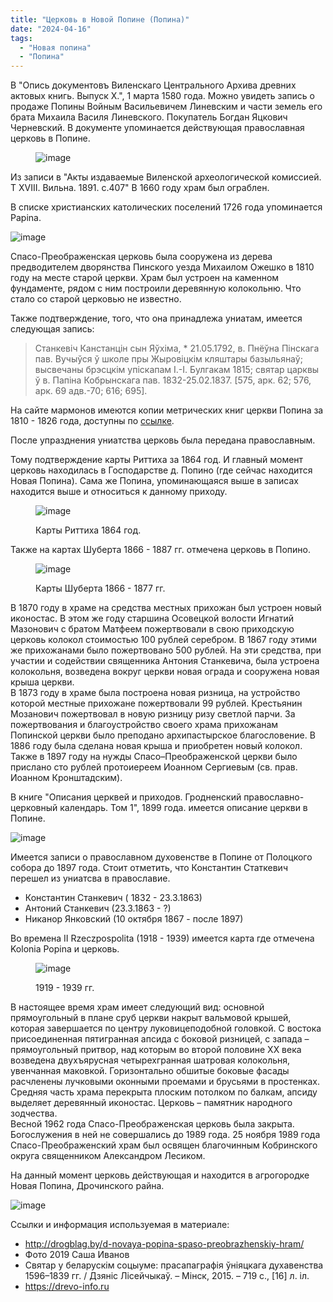 ```yaml
---
title: "Церковь в Новой Попине (Попина)"
date: "2024-04-16"
tags: 
  - "Новая попина"
  - "Попина"
---
```


В "Опись документовъ Виленскаго Центрального Архива древних актовых книгь. Выпуск Х.", 1 марта 1580 года. Можно увидеть запись о продаже Попины Войным Васильевичем Линевским и части земель его брата Михаила Василя Линевского. Покупатель Богдан Яцкович Черневский. В документе упоминается действующая православная церковь в Попине.

<figure>

![image](https://github.com/escfrpls/drochiczynpoleski/assets/125834172/594d6e22-0878-4f41-a211-6a7aea0d5654)

</figure>

Из записи в "Акты издаваемые Виленской археологической комиссией. Т XVIII. Вильна. 1891. с.407" В 1660 году храм был ограблен.

В списке христианских католических поселений 1726 года упоминается Papina.

![image](https://github.com/escfrpls/drochiczynpoleski/assets/125834172/08a925b2-6f25-4202-9a40-a88004bfe0bf)

Спасо-Преображенская церковь была сооружена из дерева предводителем дворянства Пинского уезда Михаилом Ожешко в 1810 году на месте старой церкви. Храм был устроен на каменном фундаменте, рядом с ним построили деревянную колокольню. Что стало со старой церковью не известно.

Также подтверждение, того, что она принадлежа униатам, имеется следующая запись:

> Станкевiч Канстанцiн сын Яўхiма, \* 21.05.1792, в. Пнёўна Пiнскага пав. Вучыўся ў школе пры Жыровiцкiм кляштары базыльянаў; высвечаны брэсцкiм упiскапам I.-I. Булгакам 1815; святар царквы ў в. Папiна Кобрынскага пав. 1832-25.02.1837. \[575, арк. 62; 576, арк. 69 адв.-70; 616; 695\].

На сайте мармонов имеются копии метрических книг церкви Попина за 1810 - 1826 года, доступны по [ссылке](https://www.familysearch.org/search/catalog/1124091?availability=Family%20History%20Library).

После упразднения униатства церковь была передана православным.

Тому подтверждение карты Риттиха за 1864 год. И главный момент церковь находилась в Господарстве д. Попино (где сейчас находится Новая Попина). Сама же Попина, упоминающаяся выше в записах находится выше и относиться к данному приходу.

<figure>

![image](https://github.com/escfrpls/drochiczynpoleski/assets/125834172/d219ed51-5596-4571-9281-e1aa88dfa6d9)

<figcaption>

Карты Риттиха 1864 год.

</figcaption>

</figure>

Также на картах Шуберта 1866 - 1887 гг. отмечена церковь в Попино.

<figure>

![image](https://github.com/escfrpls/drochiczynpoleski/assets/125834172/d21424f6-c321-4d77-b6b2-72baacb67df0)

<figcaption>

Карты Шуберта 1866 - 1877 гг.

</figcaption>

</figure>

В 1870 году в храме на средства местных прихожан был устроен новый иконостас. В этом же году старшина Осовецкой волости Игнатий Мазонович с братом Матфеем пожертвовали в свою приходскую церковь колокол стоимостью 100 рублей серебром. В 1867 году этими же прихожанами было пожертвовано 500 рублей. На эти средства, при участии и содействии священника Антония Станкевича, была устроена колокольня, возведена вокруг церкви новая ограда и сооружена новая крыша церкви.  
В 1873 году в храме была построена новая ризница, на устройство которой местные прихожане пожертвовали 99 рублей. Крестьянин Мозанович пожертвовал в новую ризницу ризу светлой парчи. За пожертвования и благоустройство своего храма прихожанам Попинской церкви было преподано архипастырское благословение. В 1886 году была сделана новая крыша и приобретен новый колокол. Также в 1897 году на нужды Спасо–Преображенской церкви было прислано сто рублей протоиереем Иоанном Сергиевым (св. прав. Иоанном Кронштадским).

В книге "Описания церквей и приходов. Гродненский православно-церковный календарь. Том 1", 1899 года. имеется описание церкви в Попине.

![image](https://github.com/escfrpls/drochiczynpoleski/assets/125834172/b8689d5e-d97d-495c-b36c-693d18a24247)

Имеется записи о православном духовенстве в Попине от Полоцкого собора до 1897 года. Стоит отметить, что Константин Статкевич перешел из униатсва в православие.

- Константин Станкевич ( 1832 - 23.3.1863)
- Антоний Станкевич (23.3.1863 - ?)
- Никанор Янковский (10 октября 1867 - после 1897)

Во времена II Rzeczpospolita (1918 - 1939) имеется карта где отмечена Kolonia Popina и церковь.

<figure>

![image](https://github.com/escfrpls/drochiczynpoleski/assets/125834172/8ddfeda0-5910-4b02-9ac0-856a04a2d69a)

<figcaption>

1919 - 1939 гг.

</figcaption>

</figure>

В настоящее время храм имеет следующий вид: основной прямоугольный в плане сруб церкви накрыт вальмовой крышей, которая завершается по центру луковицеподобной головкой. С востока присоединенная пятигранная апсида с боковой ризницей, с запада – прямоугольный притвор, над которым во второй половине XX века возведена двухъярусная четырехгранная шатровая колокольня, увенчанная маковкой. Горизонтально обшитые боковые фасады расчленены лучковыми оконными проемами и брусьями в простенках. Средняя часть храма перекрыта плоским потолком по балкам, апсиду выделяет деревянный иконостас. Церковь – памятник народного зодчества.  
Весной 1962 года Спасо-Преображенская церковь была закрыта. Богослужения в ней не совершались до 1989 года. 25 ноября 1989 года Спасо-Преображенский храм был освящен благочинным Кобринского округа священником Александром Лесиком.

На данный момент церковь действующая и находится в агрогородке Новая Попина, Дрочинского райна.

![image](https://github.com/escfrpls/drochiczynpoleski/assets/125834172/8079680b-d709-4419-a681-61c6d68d54f5)

Ссылки и информация используемая в материале:

- http://drogblag.by/d-novaya-popina-spaso-preobrazhenskiy-hram/
- Фото 2019 Саша Иванов
- Святар у беларускім соцыуме: прасапаграфія ўніяцкага духавенства 1596–1839 гг. / Дзяніс Лісейчыкаў. – Мінск, 2015. – 719 с., \[16\] л. іл.
- https://drevo-info.ru
